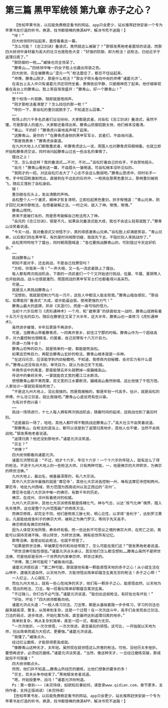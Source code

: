 # 第三篇 黑甲军统领 第九章 赤子之心？
        【告知苹果书友，以后能免费稳定看书的网站、app只会更少，站长推荐赶快安装一个专为苹果书友打造的听书，换源，找书都很棒的换源APP，解决书荒不迷路！】
       “呼！”
       四大统领同时站起来，震惊看着这一幕。
       “怎么可能？《沧江剑诀》叠浪式，竟然就这么被破了？”那银发黑袍老者震惊的说道，而那四大统领中身材最为高大的壮汉也是脸色大变：“好强的防御、卸力枪法！这枪法，已经近乎于返璞归真了。”
       “那防御的一枪……”臧锋也完全惊呆了。
       “滕青山……”四统领中唯一的女子脸上也露出惊骇之色。
       四大统领，完全被滕青山‘混元一气’枪法震住了，都忍不住站起来。
       “师傅，滕青山刚才，那是什么枪法？”那女子转头看向中央的师傅‘诸葛元洪’。
       在高台上五人中只有诸葛元洪还坦然坐着，表情依旧平静，只是眼神亮了起来。他仔细审视着在高台上的滕青山，脸上笑容渐渐盛开：“滕青山，好一个滕青山！”
       *****
       整个校场一片寂静，随即就是喧闹声。
       “刚才那枪法看清楚了？怎么挡住的那一枪？”
       “呼的一下，那岳松的重剑就脱手了。不知道怎么回事。”
       ……
       校场上的六千多名武者们议论纷纷，大家都是武者，对岳松《沧江剑诀》叠浪式，虽然不懂，可是那骇人的威力，大家都还看得出来。滕青山防御招数太快，他们根本没看清。
       “青山，干的好！”滕青虎兴奋地高声喊了起来。
       “这滕青山，是你的？”在滕青虎身侧的黑甲军军士、武者们，不由询问道。
       “那是我表弟！”滕青虎自豪道。
       在九州大地上人们都敬重武者，听滕青虎这么一说，周围人也对滕青虎另眼相看。也就立即开始和滕青虎交谈，同时询问起滕青山过去一些出名的事情了。
       擂台之上！
       “怎，怎么会这样？我的叠浪式……不对，不对……”岳松盯着自己的右手，不自禁地摇头。
       “岳兄！”滕青山看到这一幕，不由眉头一皱喝道。可岳松根本没听见似的。
       “我刚才的一招，对这岳松打击大了？心志不会这么脆弱吧。”滕青山思虑中，同时右手一甩，手中轮回枪激射而出，直接刺在不远处的石坑中，一枪挑在那黑色重剑上，那柄重剑被挑飞，随后又落到了岳松身前。
       锵！
       重剑砸在石头上，发出清脆的声响。
       岳松整个人一个激灵，眼神才恢复清明，立即捡起黑色重剑，拱手惭愧道：“青山兄弟，刚才回忆兄弟你那枪法，在想着破解之法。一时之间，就入了神。惭愧，惭愧。”
       滕青山愕然。
       原来不是被打击的，而是思考破解自己枪法而入了神。
       “岳兄的《沧江剑诀》，很是不凡，如果岳兄叠浪式能大成，我也不会这么轻易就胜了。”滕青山淡笑着说道。
       “今天一战，我对叠浪式又领悟不少，真的得感激青山兄弟。”岳松脸上却满是笑容，“青山兄弟，以后我们同在黑甲军，有的是时间相聚切磋，我就先下去，不阻拦别人来挑战你了。”
       岳松笑呵呵地下了擂台，同时朝周围喊道：“各位要挑战滕青山的，可别错过今天这好机会。”
       ……
       挑战滕青山？
       明知不是对手，还去挑战，不是自己找罪受吗？
       “方棕，你我来一场！”一声大喝，又一名一流武者跳上了擂台。
       每人都有两次挑战机会，下面的一流武者们一个个又开始进行挑战，伍曼、牛展、夏朔等人也开始挑战，战斗也很是激烈，周围观战的黑甲军军士们也都看得兴高采烈。
       可是……
       就是没人来挑战滕青山！
       “没想到，我就是控制力气在一万斤，这些人中都没人能击败我。”滕青山暗自感叹，“那岳松，如果能将‘叠浪式’大成，或许能逼迫我，使用更强的力气！”
       滕青山最大的底牌，并非《天涯行》，而是一身可怕的怪力。
       当初十六岁后修习《虎形通神术》一个月，和‘碧寒潭’的妖兽蛟龙一战时，滕青山就拥有着十五万斤左右的巨力。随后在滕家庄又呆了大半年，这大半年，滕青山也一直修习《虎形通神术》。
       虽然进步缓慢，半年后更是不再进步。
       可是，当滕青山带着滕青虎，一同离开家乡，前往江宁郡的时候。滕青山作为一个超级高手，对力量控制也很精准，约莫着，自己双臂有十八万斤巨力。
       所谓一力降十会！
       滕青山恐怖的巨力，就是简单的一砸，都能砸死岳松。
       如果这恐怖巨力，再配合滕青山玄妙的枪法，滕青山根本就是一杀神。
       “在这归元宗，应该能学到内劲秘籍吧。不知道，我修炼内劲秘籍，会对实力有什么提升。”滕青山还没有自大到，单凭巨力，就认为自己天下无敌。
       毕竟传说中的禹皇，那是能够五斧头就劈掉一座巍峨高山。
       传说中的秦岭天帝，一掌就能百丈宽的雁江江水断流。
       想想滕青山都不寒而栗，百丈宽的江水要断流，巍峨高山轰然倒塌，这比他强了千倍万倍。人家估计一掌就轻易拍死他了。
       “不是这九州大地上，没比我强的。而是我接触的，都是年轻一代高手。估计，就是岳松的师傅，什么沧江剑圣，就比我强吧。”滕青山心底反而有些兴奋。
       为有对手而兴奋！
       ……
       挑战一场场进行，十七人每人拥有两次挑战机会，随着时间的延续，这挑战也到了最后时刻。
       “这是最后一场了，哈哈，其他人都吓得不敢挑战这滕青山了。”高大壮汉不由笑着说道。
       “那滕青山，在枪法的造诣上，都可以说是到了返璞归真地步，其他人也不傻，当然不会挑战他。”银发黑袍老者说道。
       “返璞归真？他还没到那地步。”诸葛元洪淡笑道。
       “宗主？”
       “师傅？”
       四大统领都看向诸葛元洪。
       诸葛元洪赞叹道：“不过，他才十六岁，年仅十六岁！一个十六岁的年轻人，就有这么了得的枪法。不逊于九州大地上的一些枪法大师。只有两种可能，一，他是佛宗的大师转世，为佛宗的转世活佛。”
       九州大地上，最出名，根基最深厚的，有八大宗派。
       其中八大宗派中最强的就是‘摩尼寺’，其他七大宗派各控制一州，唯有这摩尼寺控制两州。摩尼寺，地处九州西域，势力范围为西南戎州以及正西边的‘凉州’。
       摩尼寺也是八大宗派中唯一的佛宗，有数千年的历史。
       佛宗，在戎州、凉州有着绝对的权威。
       九州八大宗派中，其他七大宗派修炼都是炼精化气，神与气合，以达‘炼气化神’境界，踏入先天境界。这也是整个九州范围最广的修炼方法。
       而佛宗修炼，却完全不同，他们是修炼三脉七轮，明心见性，以求得‘舍利子’，达到罗汉果业。凡是能结成舍利子的佛宗大师，被称之为佛门罗汉，等同于先天高手。
       佛宗修炼有佛宗的特殊。
       因为人体受天地所限，寿命终有极。而一些达到不可思议之境的佛宗大师，在死亡之前，竟能可以保持灵魂不昧，得以转世，为转世活佛。拥有前世所有记忆。
       那等活佛，能使出如此枪法，也就不奇怪了。
       “如果是转世活佛，早被摩尼寺的和尚给带跑了，怎么可能在我们这？”银发黑袍老者说道。
       “转世活佛可能性很低。”诸葛元洪点头承认，其实他们怎么都没想到……滕青山虽然不是转世活佛，可是他却是另外一个世界的内家拳宗师，转世过来的。
       “师傅，第二种可能呢？”臧锋询问道。
       诸葛元洪感叹道：“第二种可能，那就是他有着一颗能感悟天地的赤子之心！从小就生活在山林中，遵循天道自然，以天地为师，方能领悟出简单却蕴含玄奥无穷的枪法！赤子之心啊！”
       一入红尘，人心就乱了。
       而在九州大地上，就有一些心性纯净的天才，他们有一颗赤子之心，能感悟自然，以天地为师，悟出的枪法、刀法，每一招看似简单却都蕴含莫测玄奥。
       “不过锋儿，你们也不必气馁。”诸葛元洪说道，“能创出这般枪法，有好处也有坏处！”
       “好处、坏处？”四大统领都看向他。
       诸葛元洪点头道：“一般人练习剑法、刀法等，都是从基础套路一步步练习，学习的剑法也越来越高深、繁复。从简单到复杂，这是一个过程！在一次次战斗中，高手们会发现自己剑法、刀法的弱点，逐步改进，开始化繁为简，直至最终达到返璞归真的地步。”
       简单到复杂，再从复杂到简单，直至一招一式，都威力无穷。
       “一次次挫折，一次次体悟，一次次改进，直至最后的顿悟。这可比，一开始就以天地为师，创出简单而威力大招式，更要强。”诸葛元洪说道。
       “我懂了。”臧锋点头。
       经过红尘磨练，才能获得更高成就。
       “像滕青山这种天才，太年轻。虽然现在就领悟这么厉害的枪法。可他，没经历太多挫折。要想再进步，必须经历磨练。”诸葛元洪淡笑道，“当然，像这种天才，一旦经过磨练突破，那成就将不可限量！”
       四大统领都点头。
       然而，他们并不知道……滕青山所经历的磨练，比他们想象的要多的多！
       “宗主，百夫长争夺结束了。”黑袍银发老者说道。
       “嗯，开始授重甲、战马！”诸葛元洪吩咐道。
       Ps：第一章到~~~（未完待续，如欲知后事如何，请登录www.qidian.com，章节更多，支持作者，支持正版阅读）（未完待续）
       【告知苹果书友，以后能免费稳定看书的网站、app只会更少，站长推荐赶快安装一个专为苹果书友打造的听书，换源，找书都很棒的换源APP，解决书荒不迷路！】